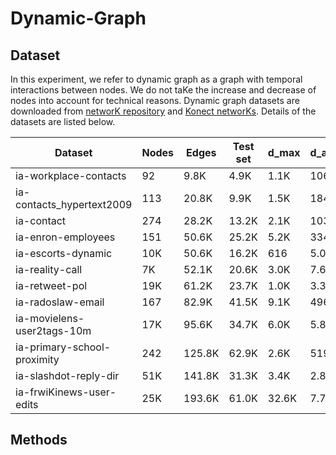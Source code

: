 # Dynamic-Graph

## Dataset
In this experiment, we refer to dynamic graph as a graph with temporal interactions between nodes. We do not taKe the increase and decrease of nodes into account for technical reasons. Dynamic graph datasets are downloaded from [networK repository](http://networKrepository.com/ia.php) and [Konect networKs](http://Konect.uni-Koblenz.de/networKs/). Details of the datasets are listed below.

| Dataset | Nodes | Edges | Test set | d_max | d_avg | Timespan(days) |
| ----------- | ----------- |-----------| ------------ | ---------- |----------- |----------- |
| ia-workplace-contacts | 92 | 9.8K | 4.9K | 1.1K | 106.8 | 11.43 |
| ia-contacts_hypertext2009 | 113 | 20.8K | 9.9K | 1.5K | 184.2 | 2.46 |
| ia-contact | 274 | 28.2K | 13.2K | 2.1K | 103.1 | 3.97 |
| ia-enron-employees | 151 | 50.6K | 25.2K | 5.2K | 334.9 | 1137.55 |
| ia-escorts-dynamic | 10K | 50.6K | 16.2K | 616 | 5.01 | 2232.00 |
| ia-reality-call | 7K | 52.1K | 20.6K | 3.0K | 7.6 | 106.00 |
| ia-retweet-pol | 19K | 61.2K | 23.7K | 1.0K | 3.3 | 48.78 |
| ia-radoslaw-email | 167 | 82.9K | 41.5K | 9.1K | 496.6 | 271.19 |
| ia-movielens-user2tags-10m | 17K | 95.6K | 34.7K | 6.0K | 5.8 | 1108.97 |
| ia-primary-school-proximity | 242 | 125.8K | 62.9K | 2.6K | 519.7 | 1.35 |
| ia-slashdot-reply-dir | 51K| 141.8K | 31.3K | 3.4K | 2.8 | 13395.39 |
| ia-frwiKinews-user-edits | 25K | 193.6K | 61.0K | 32.6K | 7.73 | 2461.24 |

## Methods